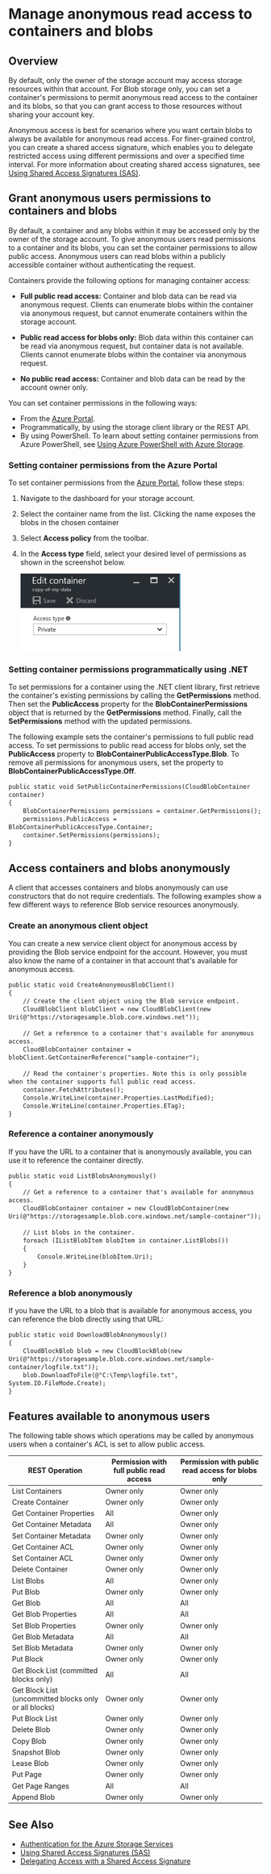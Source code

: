 <properties
	pageTitle="Manage anonymous read access to containers and blobs | Microsoft Azure"
	description="Learn how to make containers and blobs available for anonymous access, and how to access them programmatically."
	services="storage"
	documentationCenter=""
	authors="tamram"
	manager="carmonm"
	editor="tysonn"/>

<tags
	ms.service="storage"
	ms.workload="storage"
	ms.tgt_pltfrm="na"
	ms.devlang="na"
	ms.topic="article"
	ms.date="10/18/2016"
	ms.author="tamram"/>

# Manage anonymous read access to containers and blobs

## Overview

By default, only the owner of the storage account may access storage resources within that account. For Blob storage only, you can set a container's permissions to permit anonymous read access to the container and its blobs, so that you can grant access to those resources without sharing your account key.

Anonymous access is best for scenarios where you want certain blobs to always be available for anonymous read access. For finer-grained control, you can create a shared access signature, which enables you to delegate restricted access using different permissions and over a specified time interval. For more information about creating shared access signatures, see [Using Shared Access Signatures (SAS)](storage-dotnet-shared-access-signature-part-1.md).

## Grant anonymous users permissions to containers and blobs

By default, a container and any blobs within it may be accessed only by the owner of the storage account. To give anonymous users read permissions to a container and its blobs, you can set the container permissions to allow public access. Anonymous users can read blobs within a publicly accessible container without authenticating the request.

Containers provide the following options for managing container access:

- **Full public read access:** Container and blob data can be read via anonymous request. Clients can enumerate blobs within the container via anonymous request, but cannot enumerate containers within the storage account.

- **Public read access for blobs only:** Blob data within this container can be read via anonymous request, but container data is not available. Clients cannot enumerate blobs within the container via anonymous request.

- **No public read access:** Container and blob data can be read by the account owner only.

You can set container permissions in the following ways:

- From the [Azure Portal](https://portal.azure.com).
- Programmatically, by using the storage client library or the REST API.
- By using PowerShell. To learn about setting container permissions from Azure PowerShell, see [Using Azure PowerShell with Azure Storage](storage-powershell-guide-full.md#how-to-manage-azure-blobs).

### Setting container permissions from the Azure Portal

To set container permissions from the [Azure Portal](https://portal.azure.com), follow these steps:

1. Navigate to the dashboard for your storage account.
2. Select the container name from the list. Clicking the name exposes the blobs in the chosen container
3. Select **Access policy** from the toolbar.
4. In the **Access type** field, select your desired level of permissions as shown in the screenshot below.

	![Edit Container Metadata dialog](./media/storage-manage-access-to-resources/storage-manage-access-to-resources-0.png)

### Setting container permissions programmatically using .NET

To set permissions for a container using the .NET client library, first retrieve the container's existing permissions by calling the **GetPermissions** method. Then set the **PublicAccess** property for the **BlobContainerPermissions** object that is returned by the **GetPermissions** method. Finally, call the **SetPermissions** method with the updated permissions.

The following example sets the container's permissions to full public read access. To set permissions to public read access for blobs only, set the **PublicAccess** property to **BlobContainerPublicAccessType.Blob**. To remove all permissions for anonymous users, set the property to **BlobContainerPublicAccessType.Off**.

    public static void SetPublicContainerPermissions(CloudBlobContainer container)
    {
        BlobContainerPermissions permissions = container.GetPermissions();
        permissions.PublicAccess = BlobContainerPublicAccessType.Container;
        container.SetPermissions(permissions);
    }

## Access containers and blobs anonymously

A client that accesses containers and blobs anonymously can use constructors that do not require credentials. The following examples show a few different ways to reference Blob service resources anonymously.

### Create an anonymous client object

You can create a new service client object for anonymous access by providing the Blob service endpoint for the account. However, you must also know the name of a container in that account that's available for anonymous access.

    public static void CreateAnonymousBlobClient()
    {
        // Create the client object using the Blob service endpoint.
        CloudBlobClient blobClient = new CloudBlobClient(new Uri(@"https://storagesample.blob.core.windows.net"));

        // Get a reference to a container that's available for anonymous access.
        CloudBlobContainer container = blobClient.GetContainerReference("sample-container");

        // Read the container's properties. Note this is only possible when the container supports full public read access.
        container.FetchAttributes();
        Console.WriteLine(container.Properties.LastModified);
        Console.WriteLine(container.Properties.ETag);
    }

### Reference a container anonymously

If you have the URL to a container that is anonymously available, you can use it to reference the container directly.

    public static void ListBlobsAnonymously()
    {
        // Get a reference to a container that's available for anonymous access.
        CloudBlobContainer container = new CloudBlobContainer(new Uri(@"https://storagesample.blob.core.windows.net/sample-container"));

        // List blobs in the container.
        foreach (IListBlobItem blobItem in container.ListBlobs())
        {
            Console.WriteLine(blobItem.Uri);
        }
    }


### Reference a blob anonymously

If you have the URL to a blob that is available for anonymous access, you can reference the blob directly using that URL:

    public static void DownloadBlobAnonymously()
    {
        CloudBlockBlob blob = new CloudBlockBlob(new Uri(@"https://storagesample.blob.core.windows.net/sample-container/logfile.txt"));
        blob.DownloadToFile(@"C:\Temp\logfile.txt", System.IO.FileMode.Create);
    }

## Features available to anonymous users

The following table shows which operations may be called by anonymous users when a container's ACL is set to allow public access.

| REST Operation                                         | Permission with full public read access | Permission with public read access for blobs only |
|--------------------------------------------------------|-----------------------------------------|---------------------------------------------------|
| List Containers                                        | Owner only                              | Owner only                                        |
| Create Container                                       | Owner only                              | Owner only                                        |
| Get Container Properties                               | All                                     | Owner only                                        |
| Get Container Metadata                                 | All                                     | Owner only                                        |
| Set Container Metadata                                 | Owner only                              | Owner only                                        |
| Get Container ACL                                      | Owner only                              | Owner only                                        |
| Set Container ACL                                      | Owner only                              | Owner only                                        |
| Delete Container                                       | Owner only                              | Owner only                                        |
| List Blobs                                             | All                                     | Owner only                                        |
| Put Blob                                               | Owner only                              | Owner only                                        |
| Get Blob                                               | All                                     | All                                               |
| Get Blob Properties                                    | All                                     | All                                               |
| Set Blob Properties                                    | Owner only                              | Owner only                                        |
| Get Blob Metadata                                      | All                                     | All                                               |
| Set Blob Metadata                                      | Owner only                              | Owner only                                        |
| Put Block                                              | Owner only                              | Owner only                                        |
| Get Block List (committed blocks only)                 | All                                     | All                                               |
| Get Block List (uncommitted blocks only or all blocks) | Owner only                              | Owner only                                        |
| Put Block List                                         | Owner only                              | Owner only                                        |
| Delete Blob                                            | Owner only                              | Owner only                                        |
| Copy Blob                                              | Owner only                              | Owner only                                        |
| Snapshot Blob                                          | Owner only                              | Owner only                                        |
| Lease Blob                                             | Owner only                              | Owner only                                        |
| Put Page                                               | Owner only                              | Owner only                                        |
| Get Page Ranges                                        | All                                     | All                                                  |
| Append Blob                                            | Owner only                              | Owner only                                                  |


## See Also

- [Authentication for the Azure Storage Services](https://msdn.microsoft.com/library/azure/dd179428.aspx)
- [Using Shared Access Signatures (SAS)](storage-dotnet-shared-access-signature-part-1.md)
- [Delegating Access with a Shared Access Signature](https://msdn.microsoft.com/library/azure/ee395415.aspx)

